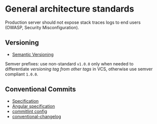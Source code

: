 # General architecture standards

Production server should not expose stack traces logs to end users (OWASP, Security Misconfiguration).

## Versioning

- [Semantic Versioning](https://github.com/semver/semver/blob/master/semver.md)

Semver prefixes: use non-standard `v1.0.0` only when needed to differentiate _versioning tag from other tags_ in VCS,
otherwise use semver compliant `1.0.0`.

## Conventional Commits

- [Specification](https://www.conventionalcommits.org/en/v1.0.0/#specification)
- [Angular specification](https://github.com/angular/angular/blob/22b96b9/CONTRIBUTING.md#type)
- [commitlint config](https://github.com/conventional-changelog/commitlint/tree/master/%40commitlint/config-conventional)
- [conventional-changelog](https://github.com/conventional-changelog/conventional-changelog)
